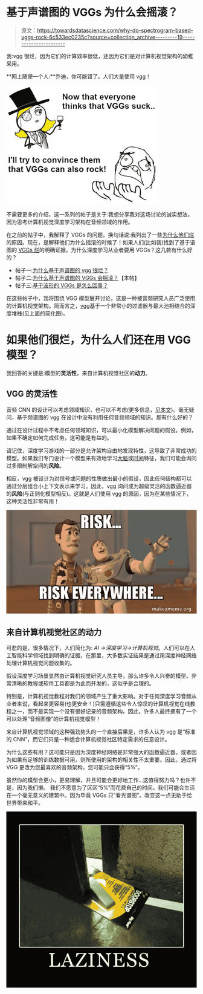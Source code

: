 # 基于声谱图的 VGGs 为什么会摇滚？

> 原文：<https://towardsdatascience.com/why-do-spectrogram-based-vggs-rock-6c533ec0235c?source=collection_archive---------19----------------------->

我:vgg 很烂，因为它们的计算效率很低，还因为它们是对计算机视觉架构的幼稚采用。

**网上随便一个人:**乔迪，你可能错了。人们大量使用 vgg！

![](img/52ebb6dbd39bc73b71eb291d84c7bfe5.png)

不需要更多的介绍，这一系列的帖子是关于:我想分享我对这场讨论的诚实想法，因为思考计算机视觉深度学习架构在音频领域的作用。

在之前的帖子中，我解释了 VGGs 的问题。换句话说:我列出了一些[为什么他们烂](http://www.jordipons.me/why-spectrogram-based-vggs-suck/)的原因。现在，是解释他们为什么摇滚的时候了！如果人们(比如我)找到了基于谱图的 [VGGs 烂](http://www.jordipons.me/why-spectrogram-based-vggs-suck/)的明确证据，为什么深度学习从业者要用 VGGs？这几款有什么好的？

*   帖子一:[为什么基于声谱图的 vgg 很烂？](/why-spectrogram-based-vggs-suck-36ca9b5b0b40)
*   帖子二:[为什么基于声谱图的 VGGs 会摇滚？](/why-do-spectrogram-based-vggs-rock-6c533ec0235c)【本帖】
*   帖子三:[基于波形的 VGGs 是怎么回事？](/whats-up-with-waveform-based-vggs-15ff7c3afc28)

在这些帖子中，我将围绕 VGG 模型展开讨论，这是一种被音频研究人员广泛使用的计算机视觉架构。简而言之，[vgg](https://arxiv.org/pdf/1409.1556.pdf)基于一个非常小的过滤器与最大池相结合的深度堆栈(见上面的简化图)。

# 如果他们很烂，为什么人们还在用 VGG 模型？

我回答的关键是:模型的**灵活性**，来自计算机视觉社区的**动力**。

## VGG 的灵活性

音频 CNN 的设计可以考虑领域知识，也可以不考虑(更多信息，[见本文](https://arxiv.org/pdf/1805.00237.pdf))。毫无疑问，基于频谱图的 vgg 在设计中没有利用任何音频领域的知识。那有什么好的？

通过在设计过程中不考虑任何领域知识，可以最小化模型解决问题的假设。例如，如果不确定如何完成任务，这可能是有益的。

请记住，深度学习游戏的一部分是允许架构自由地发现特性，这导致了非常成功的模型。如果我们专门设计一个模型来有效地学习[大脑](https://arxiv.org/pdf/1703.06697.pdf)或[时间](http://jordipons.me/media/PonsSerraICASSP2017.pdf)特征，我们可能会询问过多限制解空间的**风险**。

相反，vgg 被设计为对信号或问题的性质做出最小的假设，因此任何结构都可以通过分层组合小上下文表示来学习。因此，vgg 询问成为超级灵活的函数逼近器的**风险**(与正则化模型相反)。这就是人们使用 vgg 的原因，因为在某些情况下，这种灵活性非常有用！

![](img/a0db61a226e9efa7ba0bbd3ccc6ade53.png)

## 来自计算机视觉社区的动力

可悲的是，很多情况下，人们简化为: *AI →深度学习→计算机视觉*。人们可以在人工智能科学领域找到明确的证据，在那里，大多数实证结果是通过用深度神经网络处理计算机视觉问题收集的。

假设深度学习场景显然由计算机视觉研究人员主导，那么许多令人兴奋的模型、非常清晰的教程或软件工具都是为此而开发的，这似乎是合理的。

特别是，计算机视觉教程对我们的领域产生了重大影响。对于任何深度学习音频从业者来说，看起来更容易(也更安全！)只需遵循这些令人惊叹的计算机视觉在线教程之一，而不是实现一个没有很好记录的音频架构。因此，许多人最终拥有了一个可以处理“音频图像”的计算机视觉模型！

来自计算机视觉领域的这种强劲势头的一个直接后果是，许多人认为 vgg 是“标准的 CNN”，而它们只是一种适合计算机视觉社区特定需求的任意设计。

为什么这些有用？这可能只是因为深度神经网络是非常强大的函数逼近器。或者因为如果有足够的训练数据可用，则所使用的架构的相关性不太重要。因此，通过将 VGG 更改为您最喜欢的音频架构，您可能只会获得“5%”。

虽然你的模型会更小，更易理解，并且可能会更好地工作…这值得努力吗？也许不是，因为我们懒。 我们不愿意为了区区“5%”而花费自己的时间。我们可能会生活在一个毫无意义的建筑中。因为毕竟 VGGs 只“看光谱图”。改变这一点无助于给世界带来和平。

![](img/5425cd7c675f3262a60671955a4dac4c.png)